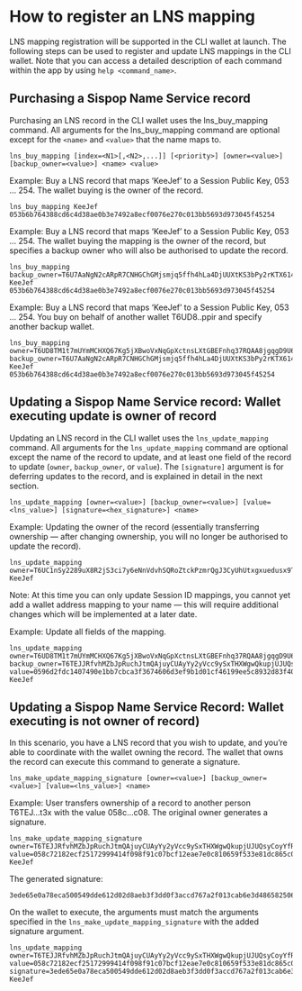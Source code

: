 # How to register an LNS mapping

LNS mapping registration will be supported in the CLI wallet at launch. The following steps can be used to register and update LNS mappings in the CLI wallet. Note that you can access a detailed description of each command within the app by using `help <command_name>`.

## Purchasing a Sispop Name Service record
Purchasing an LNS record in the CLI wallet uses the lns_buy_mapping command. All arguments for the lns_buy_mapping command are optional except for the `<name>` and `<value>` that the name maps to.
```
lns_buy_mapping [index=<N1>[,<N2>,...]] [<priority>] [owner=<value>] [backup_owner=<value>] <name> <value>
```

Example: Buy a LNS record that maps ‘KeeJef’ to a Session Public Key, 053 … 254. The wallet buying is the owner of the record.
```
lns_buy_mapping KeeJef 053b6b764388cd6c4d38ae0b3e7492a8ecf0076e270c013bb5693d973045f45254
```

Example: Buy a LNS record that maps ‘KeeJef’ to a Session Public Key, 053 … 254. The wallet buying the mapping is the owner of the record, but specifies a backup owner who will also be authorised to update the record.

```
lns_buy_mapping backup_owner=T6U7AaNgN2cARpR7CNHGChGMjsmjq5ffh4hLa4DjUUXtKS3bPy2rKTX614RxmpPPX6KjZzqUSSpAEcoghASTXqvP1qMsJzWch KeeJef 053b6b764388cd6c4d38ae0b3e7492a8ecf0076e270c013bb5693d973045f45254
```
Example: Buy a LNS record that maps ‘KeeJef’ to a Session Public Key, 053 … 254. You buy on behalf of another wallet T6UD8..ppir and specify another backup wallet.

```
lns_buy_mapping owner=T6UD8TM1t7mUYmMCHXQ67Kg5jXBwoVxNqGpXctnsLXtGBEFnhq37RQAA8jgqgD9U6QbeNGqAkkVXucXQ5txE6Mrk2aRwpppir backup_owner=T6U7AaNgN2cARpR7CNHGChGMjsmjq5ffh4hLa4DjUUXtKS3bPy2rKTX614RxmpPPX6KjZzqUSSpAEcoghASTXqvP1qMsJzWch KeeJef 053b6b764388cd6c4d38ae0b3e7492a8ecf0076e270c013bb5693d973045f45254
```

## Updating a Sispop Name Service record: Wallet executing update is owner of record 
Updating an LNS record in the CLI wallet uses the `lns_update_mapping` command. All arguments for the `lns_update_mapping` command are optional except the name of the record to update, and at least one field of the record to update (`owner`, `backup_owner`, or `value`). The `[signature]` argument is for deferring updates to the record, and is explained in detail in the next section.
```
lns_update_mapping [owner=<value>] [backup_owner=<value>] [value=<lns_value>] [signature=<hex_signature>] <name>
```

Example: Updating the owner of the record (essentially transferring ownership — after changing ownership, you will no longer be authorised to update the record). 
```
lns_update_mapping owner=T6UC1nSy2289uX8R2jS3ci7y6eNnVdvhSQRoZtckPzmrQgJ3CyUhUtxgxuedusx9TCKVhZZBCuwFkKoJ3joXStWh1QozRsXXo KeeJef
```

Note: At this time you can only update Session ID mappings, you cannot yet add a wallet address mapping to your name — this will require additional changes which will be implemented at a later date.

Example: Update all fields of the mapping.
```
lns_update_mapping owner=T6UD8TM1t7mUYmMCHXQ67Kg5jXBwoVxNqGpXctnsLXtGBEFnhq37RQAA8jgqgD9U6QbeNGqAkkVXucXQ5txE6Mrk2aRwpppir backup_owner=T6TEJJRfvhMZbJpRuchJtmQAjuyCUAyYy2yVcc9ySxTHXWgwQkupjUJUQsyCoyYfRGReAY3pgaYxUHwoKEkWNh5o2qe5Btt3x value=0596d2fdc1407490e1bb7cbca3f3674606d3ef9b1d01cf46199ee5c8932d83f40a KeeJef
```

## Updating a Sispop Name Service Record: Wallet executing is not owner of record) 
In this scenario, you have a LNS record that you wish to update, and you’re able to coordinate with the wallet owning the record. The wallet that owns the record can execute this command to generate a signature.
```
lns_make_update_mapping_signature [owner=<value>] [backup_owner=<value>] [value=<lns_value>] <name>
```

Example: User transfers ownership of a record to another person T6TEJ...t3x with the value 058c...c08. The original owner generates a signature.
 
```
lns_make_update_mapping_signature owner=T6TEJJRfvhMZbJpRuchJtmQAjuyCUAyYy2yVcc9ySxTHXWgwQkupjUJUQsyCoyYfRGReAY3pgaYxUHwoKEkWNh5o2qe5Btt3x value=058c72182ecf25172999414f098f91c07bcf12eae7e0c810659f533e81dc865c08 KeeJef
```
The generated signature:
```
3ede65e0a78eca500549dde612d02d8aeb3f3dd0f3accd767a2f013cab6e3d486582506fbeb7edb1bda209b333fe7f125fd29f6add6c72b20af320de3537788885fee8b6d76f14b4ad253db2f70a518054bb6f512465e1b6cc154c551d3d59b5bf528eef5a678dbee48e2da74a2803c47295acd6967ea5545f6213456a0f5ead
```
On the wallet to execute, the arguments must match the arguments specified in the `lns_make_update_mapping_signature` with the added signature argument.

```
lns_update_mapping owner=T6TEJJRfvhMZbJpRuchJtmQAjuyCUAyYy2yVcc9ySxTHXWgwQkupjUJUQsyCoyYfRGReAY3pgaYxUHwoKEkWNh5o2qe5Btt3x value=058c72182ecf25172999414f098f91c07bcf12eae7e0c810659f533e81dc865c08 signature=3ede65e0a78eca500549dde612d02d8aeb3f3dd0f3accd767a2f013cab6e3d486582506fbeb7edb1bda209b333fe7f125fd29f6add6c72b20af320de3537788885fee8b6d76f14b4ad253db2f70a518054bb6f512465e1b6cc154c551d3d59b5bf528eef5a678dbee48e2da74a2803c47295acd6967ea5545f6213456a0f5ead KeeJef
```